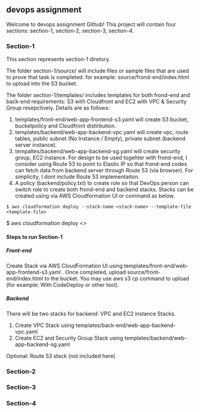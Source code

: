 ## devops assignment

Welcome to devops assignment Github! This project will contain four sections: section-1, section-2, section-3, section-4. 


### Section-1

This section represents section-1 diretory. 

The folder section-1/source/ will include files or sample files that are used to prove that task is completed. for example: source/frond-end/index.html to upload into the S3 bucket.

The folder section-1/templates/ includes templates for both frond-end and back-end requirements: S3 with Cloudfront and EC2 with VPC & Security Group resepctively. Details are as follows:
1. templates/front-end/web-app-frontend-s3.yaml will create S3 bucket, bucketpolicy and Cloudfront distirbution.
2. templates/backend/web-app-backend-vpc.yaml will create vpc, route tables, public subnet (No Instance / Empty), private subnet (backend server instance). 
3. tempaltes/backend/web-app-backend-sg.yaml will create security group, EC2 instance. For design to be used togehter with frond-end, I consider using Route 53 to point to Elastic IP so that frond-end codes can fetch data from backend server through Route 53 (via browser). For simplicity, I dont include Route 53 implementaiton. 
4. A policy (backend/policy.txt) to create role so that DevOps person can switch role to create both frond-end and backend stacks. Stacks can be created using via AWS Cloudformation UI or command as below.

```
$ aws cloudformation deploy --stack-name <stack-name> --template-file <template-file>
```

$ aws cloudformation deploy <>

#### Steps to run Section-1

##### Front-end

Create Stack via AWS CloudFormation UI using templates/front-end/web-app-frontend-s3.yaml . Once completed, upload source/front-end/index.html to the bucket. You may use aws s3 cp command to upload (for example: With CodeDeploy or other tool). 


##### Backend
There will be two stacks for backend: VPC and EC2 instance Stacks. 

1. Create VPC Stack using templates/back-end/web-app-backend-vpc.yaml 
2. Create EC2 and Security Group Stack using templates/backend/web-app-backend-sg.yaml 

Optional: Route 53 stack (not included here)


### Section-2

### Section-3

### Section-4


